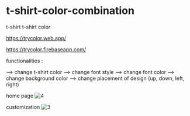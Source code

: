 # t-shirt-color-combination
t-shirt
t-shirt color 

https://trycolor.web.app/

https://trycolor.firebaseapp.com/


functionalities : 

-->  change t-shirt color
-->  change font style 
-->  change font color
-->  change background color
-->  change placement of design (up, down, left, right)


home page
![4](https://user-images.githubusercontent.com/53290891/118452690-07061480-b714-11eb-8f31-628e57309883.JPG)

customization
![3](https://user-images.githubusercontent.com/53290891/118452679-053c5100-b714-11eb-92b2-e640b7248012.JPG)


